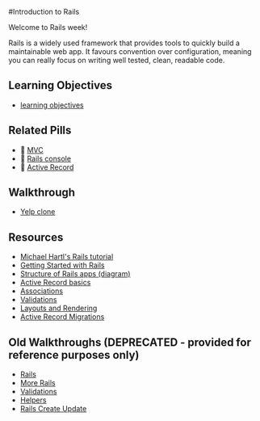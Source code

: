 #Introduction to Rails

Welcome to Rails week! 

Rails is a widely used framework that provides tools to quickly build a maintainable web app. It favours convention over configuration, meaning you can really focus on writing well tested, clean, readable code. 

## Learning Objectives

* [learning objectives](https://github.com/makersacademy/course/blob/master/rails/learning_objectives.md)

## Related Pills

* :pill: [MVC](../pills/mvc.md)
* :pill: [Rails console](../pills/rails_console.md)
* :pill: [Active Record](../pills/activerecord.md)

## Walkthrough

* [Yelp clone](https://github.com/makersacademy/course/blob/master/rails/yelp.md)

## Resources

* [Michael Hartl's Rails tutorial](http://www.railstutorial.org/book)
* [Getting Started with Rails](http://guides.rubyonrails.org/getting_started.html)
* [Structure of Rails apps (diagram)](http://images.thoughtbot.com/ember-rails-terminology-differences/rails.png)
* [Active Record basics](http://guides.rubyonrails.org/active_record_basics.html)
* [Associations](http://guides.rubyonrails.org/association_basics.html)
* [Validations](http://guides.rubyonrails.org/active_record_validations.html)
* [Layouts and Rendering](http://guides.rubyonrails.org/layouts_and_rendering.html)
* [Active Record Migrations](http://guides.rubyonrails.org/migrations.html)

## Old Walkthroughs (DEPRECATED - provided for reference purposes only)

* [Rails](https://github.com/makersacademy/course/blob/master/walkthroughs/rails.md)
* [More Rails](https://github.com/makersacademy/course/blob/master/walkthroughs/more_rails.md) 
* [Validations](https://github.com/makersacademy/course/blob/master/walkthroughs/validations.md)
* [Helpers](https://github.com/makersacademy/course/blob/master/walkthroughs/helpers.md)
* [Rails Create Update](https://github.com/makersacademy/course/blob/master/walkthroughs/rails_create_update.md)
